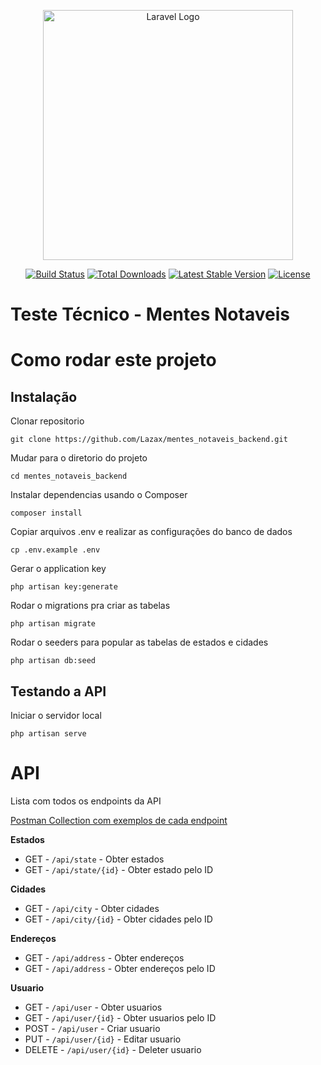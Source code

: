 <p align="center"><a href="https://laravel.com" target="_blank"><img src="https://raw.githubusercontent.com/laravel/art/master/logo-lockup/5%20SVG/2%20CMYK/1%20Full%20Color/laravel-logolockup-cmyk-red.svg" width="400" alt="Laravel Logo"></a></p>

<p align="center">
<a href="https://github.com/laravel/framework/actions"><img src="https://github.com/laravel/framework/workflows/tests/badge.svg" alt="Build Status"></a>
<a href="https://packagist.org/packages/laravel/framework"><img src="https://img.shields.io/packagist/dt/laravel/framework" alt="Total Downloads"></a>
<a href="https://packagist.org/packages/laravel/framework"><img src="https://img.shields.io/packagist/v/laravel/framework" alt="Latest Stable Version"></a>
<a href="https://packagist.org/packages/laravel/framework"><img src="https://img.shields.io/packagist/l/laravel/framework" alt="License"></a>
</p>

# Teste Técnico - Mentes Notaveis

# Como rodar este projeto

## Instalação

Clonar repositorio

    git clone https://github.com/Lazax/mentes_notaveis_backend.git

Mudar para o diretorio do projeto

    cd mentes_notaveis_backend

Instalar dependencias usando o Composer

    composer install

Copiar arquivos .env e realizar as configurações do banco de dados

    cp .env.example .env

Gerar o application key

    php artisan key:generate

Rodar o migrations pra criar as tabelas

    php artisan migrate

Rodar o seeders para popular as tabelas de estados e cidades

    php artisan db:seed

## Testando a API

Iniciar o servidor local

    php artisan serve

# API

Lista com todos os endpoints da API

[Postman Collection com exemplos de cada endpoint](mentesNotaveis.postman_collection.json)

**Estados**

- GET - `/api/state` - Obter estados
- GET - `/api/state/{id}` - Obter estado pelo ID

**Cidades**

- GET - `/api/city` - Obter cidades
- GET - `/api/city/{id}` - Obter cidades pelo ID

**Endereços**

- GET - `/api/address` - Obter endereços
- GET - `/api/address` - Obter endereços pelo ID

**Usuario**

- GET - `/api/user` - Obter usuarios
- GET - `/api/user/{id}` - Obter usuarios pelo ID
- POST - `/api/user` - Criar usuario
- PUT - `/api/user/{id}` - Editar usuario
- DELETE - `/api/user/{id}` - Deleter usuario
